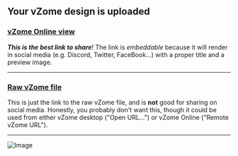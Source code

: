 ## Your vZome design is uploaded

### [vZome Online view][embed]

***This is the best link to share***!  The link is *embeddable* because it will render in social media (e.g. Discord, Twitter, FaceBook...) with a proper title and a preview image.

---

### [Raw vZome file][raw]

This is just the link to the raw vZome file, and is **not** good for
sharing on social media.
Honestly, you probably don't want this, though it could be used from either
vZome desktop ("Open URL...") or vZome Online ("Remote vZome URL").

---

![Image](< Nonagon-array-tiling.png>)


[embed]: <https://vzome.com/app/embed.py?url=https://raw.githubusercontent.com/John-Kostick/vzome-sharing/main/2021/08/24/13-49-07-%2BNonagon-array-tiling/+Nonagon-array-tiling.vZome>
[raw]: <https://raw.githubusercontent.com/John-Kostick/vzome-sharing/main/2021/08/24/13-49-07-+Nonagon-array-tiling/ Nonagon-array-tiling.vZome>
